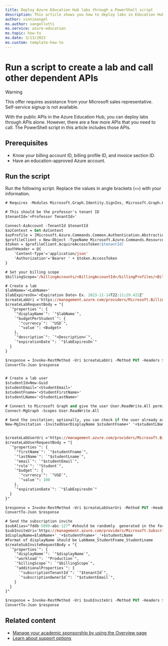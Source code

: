 ```yaml
---
title: Deploy Azure Education Hub labs through a PowerShell script
description: This article shows you how to deploy labs in Education Hub by using a PowerShell script.
author: vinnieangel
ms.author: vangellotti
ms.service: azure-education
ms.topic: how-to 
ms.date: 3/13/2023
ms.custom: template-how-to
---
```


# Run a script to create a lab and call other dependent APIs

> [!WARNING]
> This offer requires assistance from your Microsoft sales representative. Self-service signup is not available.

With the public APIs in the Azure Education Hub, you can deploy labs through APIs alone. However, there are a few more APIs that you need to call. The PowerShell script in this article includes those APIs.

## Prerequisites

- Know your billing account ID, billing profile ID, and invoice section ID.
- Have an education-approved Azure account.

## Run the script

Run the following script. Replace the values in angle brackets (`<>`) with your information.

```ps
# Requires -Modules Microsoft.Graph.Identity.SignIns, Microsoft.Graph.Users

# This should be the professor's tenant ID
$tenantId='<Professor TenantId>'

Connect-AzAccount -TenantId $tenantId
$azContext = Get-AzContext
$azProfile = [Microsoft.Azure.Commands.Common.Authentication.Abstractions.AzureRmProfileProvider]::Instance.Profile
$profileClient = New-Object -TypeName Microsoft.Azure.Commands.ResourceManager.Common.RMProfileClient -ArgumentList ($azProfile)
$token = $profileClient.AcquireAccessToken($tenantId)
$authHeader = @{
    'Content-Type'='application/json'
    'Authorization'='Bearer ' + $token.AccessToken
}

# Set your billing scope
$billingScope='/billingAccounts/<BillingAccountId>/billingProfiles/<BillingProfileId>/invoiceSections/<InvoiceSectionId>'

# Create a lab
$labName='<LabName>'
$labExpiresOn='<Expiration Date> Ex. 2023-11-14T22:11:29.422Z'
$createLabUri ='https://management.azure.com/providers/Microsoft.Billing'+$billingScope+'/providers/Microsoft.Education/labs/default?api-version=2021-12-01-preview'
$createLabRequestBody = "{
  `"properties`": {
    `"displayName`": `"$labName`",
    `"budgetPerStudent`": {
      `"currency`": `"USD`",
      `"value`": <Budget>
    },
    `"description`": `"<Description>`",
    `"expirationDate`": `"$labExpiresOn`"
  }
}

$response = Invoke-RestMethod -Uri $createLabUri -Method PUT -Headers $authHeader -Body $createLabRequestBody
ConvertTo-Json $response


# Create a lab user
$studentId=New-Guid
$studentEmail='<StudentEmail>'
$studentFname='<StudentFirstName>'
$studentLName='<StudentLastName>'

# Connect to Microsoft Graph and give the user User.ReadWrite.All permissions if it's not already given
Connect-MgGraph -Scopes User.ReadWrite.All

# Send the invitation; optionally, you can check if the user already exists in the tenant by using Get-MgUser -Filter "Mail eq '<StudentEmail>'"
New-MgInvitation -InvitedUserDisplayName $studentFname+' '+$studentLName -InvitedUserEmailAddress $studentEmail -InviteRedirectUrl "https://aka.ms/startedu" -SendInvitationMessage:$false


$createLabUserUri ='https://management.azure.com/providers/Microsoft.Billing'+$billingScope+'/providers/Microsoft.Education/labs/default/students/$studentId?api-version=2021-12-01-preview'
$createLabUserRequestBody = "{
  `"properties`": {
    `"firstName`": `"$studentFname`",
    `"lastName`": `"$studentLname`",
    `"email`": `"$studentEmail`",
    `"role`": `"Student`",
    `"budget`": {
      `"currency`": `"USD`",
      `"value`": 100
    },
    `"expirationDate`": `"$labExpiresOn`"
  }
}"

$response = Invoke-RestMethod -Uri $createLabUserUri -Method PUT -Headers $authHeader -Body $createLabUserRequestBody
ConvertTo-Json $response

# Send the subscription invite
$subAlias="fddb-5899-abc-127" #should be randomly  generated in the format xxxx-xxxx-xxx-xxx
$subInviteUri='https://management.azure.com/providers/Microsoft.Subscription/aliases/'+$subAlias+'?api-version=2021-01-01-privatepreview'
$displayName=$labName+'_'+$studentFname+'_'+$studentLName
#Format of displayName should be LabName_StudentFname_StudentLname
$createSubInviteRequestBody = "{
  `"properties`": {
    `"displayName`": `"$displayName`", 
    `"workload`": `"Production`",
    `"billingScope`": `"$billingScope`",
    `"additionalProperties`": {
      `"subscriptionTenantId`": `"$tenantId`",
      `"subscriptionOwnerId`": `"$studentEmail`",
    }
  }
}"

$response = Invoke-RestMethod -Uri $subInviteUri -Method PUT -Headers $authHeader -Body $createSubInviteRequestBody
ConvertTo-Json $response
```

## Related content

- [Manage your academic sponsorship by using the Overview page](hub-overview-page.md)
- [Learn about support options](educator-service-desk.md)
